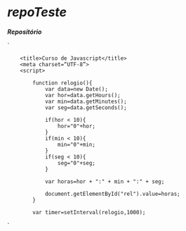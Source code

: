 # ***repoTeste***
***Repositório***

`

		<title>Curso de Javascript</title>
		<meta charset=“UTF-8”>
		<script>
		
			function relogio(){
				var data=new Date();
				var hor=data.getHours();
				var min=data.getMinutes();
				var seg=data.getSeconds();
				
				if(hor < 10){
					hor="0"+hor;
				}
				if(min < 10){
					min="0"+min;
				}
				if(seg < 10){
					seg="0"+seg;
				}
				
				var horas=hor + ":" + min + ":" + seg;
				
				document.getElementById("rel").value=horas;
			}

			var timer=setInterval(relogio,1000);

`
